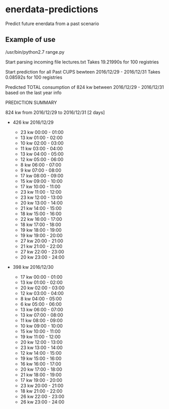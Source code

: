 # enerdata-predictions
Predict future enerdata from a past scenario

## Example of use

/usr/bin/python2.7 range.py

Start parsing incoming file lectures.txt
   Takes 19.21990s for 100 registries

Start prediction for all Past CUPS bewteen 2016/12/29 - 2016/12/31
   Takes 0.08592s for 100 registries

Predicted TOTAL consumption of 824 kw between 2016/12/29 - 2016/12/31 based on the last year info

PREDICTION SUMMARY 

   824 kw from 2016/12/29 to 2016/12/31 [2 days]

   + 426 kw 2016/12/29
      - 23 kw    00:00 - 01:00
      - 13 kw    01:00 - 02:00
      - 10 kw    02:00 - 03:00
      - 11 kw    03:00 - 04:00
      - 13 kw    04:00 - 05:00
      - 12 kw    05:00 - 06:00
      - 8 kw    06:00 - 07:00
      - 9 kw    07:00 - 08:00
      - 17 kw    08:00 - 09:00
      - 15 kw    09:00 - 10:00
      - 17 kw    10:00 - 11:00
      - 23 kw    11:00 - 12:00
      - 23 kw    12:00 - 13:00
      - 20 kw    13:00 - 14:00
      - 21 kw    14:00 - 15:00
      - 18 kw    15:00 - 16:00
      - 22 kw    16:00 - 17:00
      - 18 kw    17:00 - 18:00
      - 19 kw    18:00 - 19:00
      - 19 kw    19:00 - 20:00
      - 27 kw    20:00 - 21:00
      - 21 kw    21:00 - 22:00
      - 27 kw    22:00 - 23:00
      - 20 kw    23:00 - 24:00

   + 398 kw 2016/12/30
      - 17 kw    00:00 - 01:00
      - 13 kw    01:00 - 02:00
      - 20 kw    02:00 - 03:00
      - 12 kw    03:00 - 04:00
      - 8 kw    04:00 - 05:00
      - 6 kw    05:00 - 06:00
      - 13 kw    06:00 - 07:00
      - 13 kw    07:00 - 08:00
      - 11 kw    08:00 - 09:00
      - 10 kw    09:00 - 10:00
      - 15 kw    10:00 - 11:00
      - 19 kw    11:00 - 12:00
      - 20 kw    12:00 - 13:00
      - 23 kw    13:00 - 14:00
      - 12 kw    14:00 - 15:00
      - 19 kw    15:00 - 16:00
      - 16 kw    16:00 - 17:00
      - 20 kw    17:00 - 18:00
      - 21 kw    18:00 - 19:00
      - 17 kw    19:00 - 20:00
      - 23 kw    20:00 - 21:00
      - 18 kw    21:00 - 22:00
      - 26 kw    22:00 - 23:00
      - 26 kw    23:00 - 24:00
